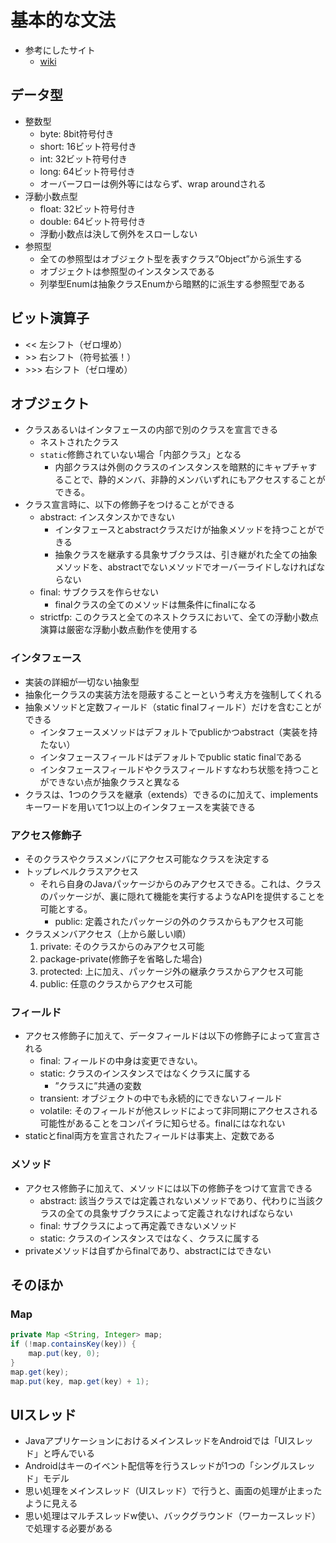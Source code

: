 # 基本的な文法
- 参考にしたサイト
  - [wiki](https://ja.wikipedia.org/wiki/Java%E3%81%AE%E6%96%87%E6%B3%95)

## データ型
- 整数型
  - byte: 8bit符号付き
  - short: 16ビット符号付き
  - int: 32ビット符号付き
  - long: 64ビット符号付き
  - オーバーフローは例外等にはならず、wrap aroundされる
- 浮動小数点型
  - float: 32ビット符号付き
  - double: 64ビット符号付き
  - 浮動小数点は決して例外をスローしない
- 参照型
  - 全ての参照型はオブジェクト型を表すクラス”Object”から派生する
  - オブジェクトは参照型のインスタンスである
  - 列挙型Enumは抽象クラスEnumから暗黙的に派生する参照型である

## ビット演算子
- << 左シフト（ゼロ埋め）
- \>\> 右シフト（符号拡張！）
- \>\>\> 右シフト（ゼロ埋め）

## オブジェクト
- クラスあるいはインタフェースの内部で別のクラスを宣言できる
  - ネストされたクラス
  - `static`修飾されていない場合「内部クラス」となる
    - 内部クラスは外側のクラスのインスタンスを暗黙的にキャプチャすることで、静的メンバ、非静的メンバいずれにもアクセスすることができる。
- クラス宣言時に、以下の修飾子をつけることができる
  - abstract: インスタンスかできない
    - インタフェースとabstractクラスだけが抽象メソッドを持つことができる
    - 抽象クラスを継承する具象サブクラスは、引き継がれた全ての抽象メソッドを、abstractでないメソッドでオーバーライドしなければならない
  - final: サブクラスを作らせない
    - finalクラスの全てのメソッドは無条件にfinalになる
  - strictfp: このクラスと全てのネストクラスにおいて、全ての浮動小数点演算は厳密な浮動小数点動作を使用する

### インタフェース
- 実装の詳細が一切ない抽象型
- 抽象化ークラスの実装方法を隠蔽することーという考え方を強制してくれる
- 抽象メソッドと定数フィールド（static finalフィールド）だけを含むことができる
  - インタフェースメソッドはデフォルトでpublicかつabstract（実装を持たない）
  - インタフェースフィールドはデフォルトでpublic static finalである
  - インタフェースフィールドやクラスフィールドすなわち状態を持つことができない点が抽象クラスと異なる
- クラスは、1つのクラスを継承（extends）できるのに加えて、implementsキーワードを用いて1つ以上のインタフェースを実装できる

### アクセス修飾子
- そのクラスやクラスメンバにアクセス可能なクラスを決定する
- トップレベルクラスアクセス
  - それら自身のJavaパッケージからのみアクセスできる。これは、クラスのパッケージが、裏に隠れて機能を実行するようなAPIを提供することを可能とする。
    - public: 定義されたパッケージの外のクラスからもアクセス可能
- クラスメンバアクセス（上から厳しい順）
  1. private: そのクラスからのみアクセス可能
  2. package-private(修飾子を省略した場合)
  3. protected: 上に加え、パッケージ外の継承クラスからアクセス可能
  4. public: 任意のクラスからアクセス可能 

### フィールド
- アクセス修飾子に加えて、データフィールドは以下の修飾子によって宣言される
  - final: フィールドの中身は変更できない。
  - static: クラスのインスタンスではなくクラスに属する
    - ”クラスに”共通の変数
  - transient: オブジェクトの中でも永続的にできないフィールド
  - volatile: そのフィールドが他スレッドによって非同期にアクセスされる可能性があることをコンパイラに知らせる。finalにはなれない
- staticとfinal両方を宣言されたフィールドは事実上、定数である

### メソッド
- アクセス修飾子に加えて、メソッドには以下の修飾子をつけて宣言できる
  - abstract: 該当クラスでは定義されないメソッドであり、代わりに当該クラスの全ての具象サブクラスによって定義されなければならない
  - final: サブクラスによって再定義できないメソッド
  - static: クラスのインスタンスではなく、クラスに属する
- privateメソッドは自ずからfinalであり、abstractにはできない


## そのほか

### Map
```Java
private Map <String, Integer> map;
if (!map.containsKey(key)) {
    map.put(key, 0);
}
map.get(key);
map.put(key, map.get(key) + 1);
```


## UIスレッド
- JavaアプリケーションにおけるメインスレッドをAndroidでは「UIスレッド」と呼んでいる
- Androidはキーのイベント配信等を行うスレッドが1つの「シングルスレッド」モデル
- 思い処理をメインスレッド（UIスレッド）で行うと、画面の処理が止まったように見える
- 思い処理はマルチスレッドw使い、バックグラウンド（ワーカースレッド）で処理する必要がある
